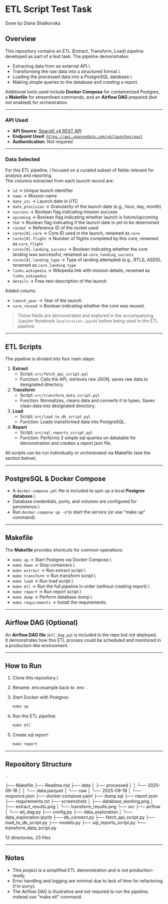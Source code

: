 # ETL Script Test Task

Done by Diana Shatkovska

## Overview

This repository contains an ETL (Extract, Transform, Load) pipeline
developed as part of a test task.
The pipeline demonstrates: 
- Extracting data from an external API.\
- Transforming the raw data into a structured format.\
- Loading the processed data into a PostgreSQL database.\
- Making simple queries to the database and creating a report.

Additional tools used include **Docker Compose** for containerized
Postgres, a **Makefile** for streamlined commands, and an **Airflow
DAG** prepared (but not enabled) for orchestration.

------------------------------------------------------------------------

### API Used

- **API Source**: [SpaceX v4 REST API](https://github.com/r-spacex/SpaceX-API/tree/master/docs/launches/v4)  
- **Endpoint Used**: [`https://api.spacexdata.com/v4/launches/past`](https://api.spacexdata.com/v4/launches/past)  
- **Authentication**: Not required  

------------------------------------------------------------------------

### Data Selected
For this ETL pipeline, I focused on a curated subset of fields relevant for analysis and reporting.  
The columns extracted from each launch record are:

- `id` → Unique launch identifier  
- `name` → Mission name  
- `date_utc` → Launch date in UTC  
- `date_precision` → Granularity of the launch date (e.g., hour, day, month)  
- `success` → Boolean flag indicating mission success  
- `upcoming` → Boolean flag indicating whether launch is future/upcoming  
- `tbd` → Boolean flag indicating if the launch date is yet to be determined  
- `rocket` → Reference ID of the rocket used  
- `cores[0].core` → Core ID used in the launch, renamed as `core`
- `cores[0].flight` → Number of flights completed by this core, renamed as `core_flight`
- `cores[0].landing_success` → Boolean indicating whether the core landing was successful, renamed as `core_landing_success`
- `cores[0].landing_type` → Type of landing attempted (e.g., RTLS, ASDS), renamed as `core_landing_type`
- `links.wikipedia` → Wikipedia link with mission details, renamed as `links_wikipedia`
- `details` → Free-text description of the launch 

Added colums:
- `launch_year` → Year of the launch
- `core_reused` → Boolean indicating whether the core was reused.

> These fields are demonstrated and explored in the accompanying Jupyter Notebook (`exploration.ipynb`) before being used in the ETL pipeline.

------------------------------------------------------------------------

## ETL Scripts

The pipeline is divided into four main steps:

1.  **Extract**
    -   Script: `src/fetch_api_script.py`\
    -   Function: Calls the API, retrieves raw JSON, saves raw data to designated directory.
2.  **Transform**
    -   Script: `src/transform_data_script.py`\
    -   Function: Normalizes, cleans data and converts it to types. Saves clean data into designated directory.
3.  **Load**
    -   Script: `src/load_to_db_script.py`\
    -   Function: Loads transformed data into PostgreSQL.
3.  **Report**
    -   Script: `src/sql_reports_script.py`\
    -   Function: Performs 3 simple sql queries on datatable for demonstration and creates a report.json file.

All scripts can be run individually or orchestrated via Makefile (see the section below).

------------------------------------------------------------------------

## PostgreSQL & Docker Compose

-   A `docker-compose.yml` file is included to spin up a local
    **Postgres database**.\
-   Database credentials, ports, and volumes are configured for
    persistence.\
-   Run `docker-compose up -d` to start the service (or use "make up" command).

------------------------------------------------------------------------

## Makefile

The **Makefile** provides shortcuts for common operations: 
- `make up` → Start Postgres via Docker Compose.\
- `make down` → Stop containers.\
- `make extract` → Run extract script.\
- `make transform` → Run transform script.\
- `make load` → Run load script.\
- `make etl` → Run the full pipeline in order (without creating report).\
- `make report` → Run report script.\
- `make dump` → Perform database dump.\
- `make requirements` → Install the requirements.

------------------------------------------------------------------------

## Airflow DAG (Optional)

An **Airflow DAG file** (`etl_dag.py`) is included in the repo but not
deployed.\
It demonstrates how this ETL process could be scheduled and monitored in
a production-like environment.

------------------------------------------------------------------------

## How to Run

1.  Clone this repository.\

2.  Rename .env.example back to .env .

3.  Start Docker with Postgres:

    ``` bash
    make up
    ```

4.  Run the ETL pipeline:

    ``` bash
    make etl
    ```

5.  Create sql report:

    ``` bash
    make report
    ```

------------------------------------------------------------------------

## Repository Structure

    .
├── Makefile
├── Readme.md
├── data
│   ├── processed
│   │   └── 2025-09-18
│   │       └── data.parquet
│   └── raw
│       └── 2025-09-18
│           └── responce.json
├── docker-compose.yaml
├── dump.sql
├── report.json
├── requirements.txt
├── screenshots
│   ├── database_working.png
│   ├── extract_results.png
│   └── transform_results.png
└── src
    ├── airflow
    │   └── etl_dag.py
    ├── config.py
    ├── data_exploration
    │   └── data_exploration.ipynb
    ├── db_connect.py
    ├── fetch_api_script.py
    ├── load_to_db_script.py
    ├── models.py
    ├── sql_reports_script.py
    └── transform_data_script.py

12 directories, 23 files

------------------------------------------------------------------------

## Notes

-   This project is a simplified ETL demonstration and is not
    production-ready.
-   Error handling and logging are minimal due to lack of time for refactoring (I'm sorry).
-   The Airflow DAG is illustrative and not required to run the
    pipeline, instead use "make etl" command.
